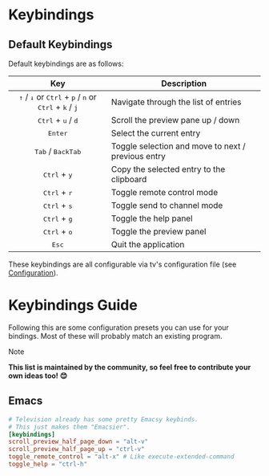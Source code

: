 # Keybindings

## Default Keybindings

Default keybindings are as follows:

|                                                              Key                                                              | Description                                        |
| :---------------------------------------------------------------------------------------------------------------------------: | -------------------------------------------------- |
| <kbd>↑</kbd> / <kbd>↓</kbd> or <kbd>Ctrl</kbd> + <kbd>p</kbd> / <kbd>n</kbd> or <kbd>Ctrl</kbd> + <kbd>k</kbd> / <kbd>j</kbd> | Navigate through the list of entries               |
|                                         <kbd>Ctrl</kbd> + <kbd>u</kbd> / <kbd>d</kbd>                                         | Scroll the preview pane up / down                  |
|                                                       <kbd>Enter</kbd>                                                        | Select the current entry                           |
|                                              <kbd>Tab</kbd> / <kbd>BackTab</kbd>                                              | Toggle selection and move to next / previous entry |
|                                                <kbd>Ctrl</kbd> + <kbd>y</kbd>                                                 | Copy the selected entry to the clipboard           |
|                                                <kbd>Ctrl</kbd> + <kbd>r</kbd>                                                 | Toggle remote control mode                         |
|                                                <kbd>Ctrl</kbd> + <kbd>s</kbd>                                                 | Toggle send to channel mode                        |
|                                                <kbd>Ctrl</kbd> + <kbd>g</kbd>                                                 | Toggle the help panel                              |
|                                                <kbd>Ctrl</kbd> + <kbd>o</kbd>                                                 | Toggle the preview panel                           |
|                                                        <kbd>Esc</kbd>                                                         | Quit the application                               |

These keybindings are all configurable via tv's configuration file (see [Configuration](./configuration)).

# Keybindings Guide

Following this are some configuration presets you can use for your bindings. Most of these will probably match an existing program.

> [!NOTE]
> **This list is maintained by the community, so feel free to contribute your own ideas too! 😊**

## Emacs

```toml
# Television already has some pretty Emacsy keybinds.
# This just makes them "Emacsier".
[keybindings]
scroll_preview_half_page_down = "alt-v"
scroll_preview_half_page_up = "ctrl-v"
toggle_remote_control = "alt-x" # Like execute-extended-command
toggle_help = "ctrl-h"

```
